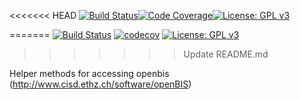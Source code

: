 <<<<<<< HEAD
[![Build Status](https://travis-ci.org/qbicsoftware/openbis-client-lib.svg?branch=master)](https://travis-ci.org/qbicsoftware/openbis-client-lib)[![Code Coverage]( https://codecov.io/gh/qbicsoftware/openbis-client-lib/branch/master/graph/badge.svg)](https://codecov.io/gh/qbicsoftware/openbis-client-lib)[![License: GPL v3](https://img.shields.io/badge/License-GPL%20v3-blue.svg)](http://www.gnu.org/licenses/gpl-3.0)
 
 
=======
[![Build Status](https://qbic-intranet.am10.uni-tuebingen.de/jenkins/job/openbisclient/badge/icon)](https://qbic-intranet.am10.uni-tuebingen.de/jenkins/job/openbisclient/) [![codecov](https://codecov.io/gh/qbicsoftware/openbisclient/branch/development/graph/badge.svg)](https://codecov.io/gh/qbicsoftware/openbisclient)
 [![License: GPL v3](https://img.shields.io/badge/License-GPL%20v3-blue.svg)](http://www.gnu.org/licenses/gpl-3.0)
>>>>>>> Update README.md

Helper methods for accessing openbis (http://www.cisd.ethz.ch/software/openBIS)
